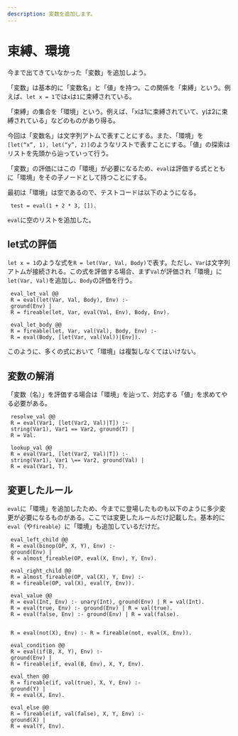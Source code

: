 ```yaml
---
description: 変数を追加します。
---
```


# 束縛、環境

今まで出てきていなかった「変数」を追加しよう。

「変数」は基本的に「変数名」と「値」を持つ。この関係を「束縛」という。例えば、`let x = 1`では`x`は`1`に束縛されている。

「束縛」の集合を「環境」という。例えば、「xは1に束縛されていて、yは2に束縛されている」などのものがあり得る。

今回は「変数名」は文字列アトムで表すことにする。また、「環境」を`[let(“x”, 1), let(“y”, 2)]`のようなリストで表すことにする。「値」の探索はリストを先頭から辿っていって行う。

「変数」の評価にはこの「環境」が必要になるため、`eval`は評価する式とともに「環境」をその子ノードとして持つことにする。

最初は「環境」は空であるので、テストコードは以下のようになる。

```text
 test = eval(1 + 2 * 3, []).
```

`eval`に空のリストを追加した。



## let式の評価

`let x = 1`のような式を`R = let(Var, Val, Body)`で表す。ただし、`Var`は文字列アトムが接続される。この式を評価する場合、まず`Val`が評価され「環境」に`let(Var, Val)`を追加し、`Body`の評価を行う。

```text
 eval_let_val @@
 R = eval(let(Var, Val, Body), Env) :- 
 ground(Env) |
 R = fireable(let, Var, eval(Val, Env), Body, Env).
 
 eval_let_body @@
 R = fireable(let, Var, val(Val), Body, Env) :- 
 R = eval(Body, [let(Var, val(Val))|Env]).
```

このように、多くの式において「環境」は複製しなくてはいけない。

## 変数の解消

「変数（名）」を評価する場合は「環境」を辿って、対応する「値」を求めてやる必要がある。

```text
 resolve_val @@
 R = eval(Var1, [let(Var2, Val)|T]) :- 
 string(Var1), Var1 == Var2, ground(T) |
 R = Val.
 
 lookup_val @@
 R = eval(Var1, [let(Var2, Val)|T]) :- 
 string(Var1), Var1 \== Var2, ground(Val) |
 R = eval(Var1, T).
```

## 変更したルール

`eval`に「環境」を追加したため、今までに登場したものも以下のように多少変更が必要になるものがある。ここでは変更したルールだけ記載した。基本的に`eval`（や`fireable`）に「環境」も追加しているだけだ。

```text
 eval_left_child @@
 R = eval(binop(OP, X, Y), Env) :-
 ground(Env) |
 R = almost_fireable(OP, eval(X, Env), Y, Env).
 
 eval_right_child @@
 R = almost_fireable(OP, val(X), Y, Env) :-
 R = fireable(OP, val(X), eval(Y, Env)).
 
 eval_value @@
 R = eval(Int, Env) :- unary(Int), ground(Env) | R = val(Int).
 R = eval(true, Env) :- ground(Env) | R = val(true).
 R = eval(false, Env) :- ground(Env) | R = val(false).
 
 
 R = eval(not(X), Env) :- R = fireable(not, eval(X, Env)).
 
 eval_condition @@
 R = eval(if(B, X, Y), Env) :- 
 ground(Env) | 
 R = fireable(if, eval(B, Env), X, Y, Env).
 
 eval_then @@
 R = fireable(if, val(true), X, Y, Env) :- 
 ground(Y) | 
 R = eval(X, Env). 
 
 eval_else @@
 R = fireable(if, val(false), X, Y, Env) :- 
 ground(X) | 
 R = eval(Y, Env).
```

